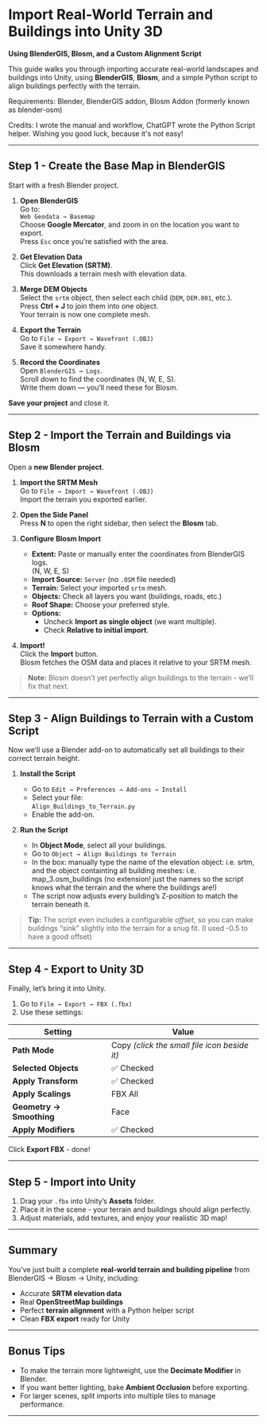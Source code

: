 # Import Real-World Terrain and Buildings into Unity 3D  
**Using BlenderGIS, Blosm, and a Custom Alignment Script**

This guide walks you through importing accurate real-world landscapes and buildings into Unity, using **BlenderGIS**, **Blosm**, and a simple Python script to align buildings perfectly with the terrain.

Requirements: Blender, BlenderGIS addon, Blosm Addon (formerly known as blender-osm)

Credits: I wrote the manual and workflow, ChatGPT wrote the Python Script helper. Wishing you good luck, because it's not easy!

---

## Step 1 - Create the Base Map in BlenderGIS

Start with a fresh Blender project.

1. **Open BlenderGIS**  
   Go to:  
   `Web Geodata → Basemap`  
   Choose **Google Mercator**, and zoom in on the location you want to export.  
   Press `Esc` once you’re satisfied with the area.

2. **Get Elevation Data**  
   Click **Get Elevation (SRTM)**.  
   This downloads a terrain mesh with elevation data.

3. **Merge DEM Objects**  
   Select the `srtm` object, then select each child (`DEM`, `DEM.001`, etc.).  
   Press **Ctrl + J** to join them into one object.  
   Your terrain is now one complete mesh.

4. **Export the Terrain**  
   Go to `File → Export → Wavefront (.OBJ)`  
   Save it somewhere handy.

5. **Record the Coordinates**  
   Open `BlenderGIS → Logs`.  
   Scroll down to find the coordinates (N, W, E, S).  
   Write them down — you’ll need these for Blosm.

**Save your project** and close it.

---

## Step 2 - Import the Terrain and Buildings via Blosm

Open a **new Blender project**.

1. **Import the SRTM Mesh**  
   Go to `File → Import → Wavefront (.OBJ)`  
   Import the terrain you exported earlier.

2. **Open the Side Panel**  
   Press **N** to open the right sidebar, then select the **Blosm** tab.

3. **Configure Blosm Import**
   - **Extent:** Paste or manually enter the coordinates from BlenderGIS logs.  
     (N, W, E, S)
   - **Import Source:** `Server` (no `.OSM` file needed)
   - **Terrain:** Select your imported `srtm` mesh.
   - **Objects:** Check all layers you want (buildings, roads, etc.)
   - **Roof Shape:** Choose your preferred style.
   - **Options:**  
     - Uncheck **Import as single object** (we want multiple).  
     - Check **Relative to initial import**.

4. **Import!**  
   Click the **Import** button.  
   Blosm fetches the OSM data and places it relative to your SRTM mesh.

> **Note:** Blosm doesn’t yet perfectly align buildings to the terrain - we’ll fix that next.

---

## Step 3 - Align Buildings to Terrain with a Custom Script

Now we’ll use a Blender add-on to automatically set all buildings to their correct terrain height.

1. **Install the Script**
   - Go to `Edit → Preferences → Add-ons → Install`
   - Select your file:  
     `Align_Buildings_to_Terrain.py`
   - Enable the add-on.

2. **Run the Script**
   - In **Object Mode**, select all your buildings.
   - Go to `Object → Align Buildings to Terrain`
   - In the box: manually type the name of the elevation object: i.e. srtm, and the object containting all building meshes: i.e. map_3.osm_buildings (no extension! just the names so the script knows what the terrain and the where the buildings are!)
   - The script now adjusts every building’s Z-position to match the terrain beneath it.

>  **Tip:** The script even includes a configurable *offset*, so you can make buildings “sink” slightly into the terrain for a snug fit. (I used -0.5 to have a good offset)

---

##  Step 4 - Export to Unity 3D

Finally, let’s bring it into Unity.

1. Go to `File → Export → FBX (.fbx)`
2. Use these settings:

| Setting | Value |
|----------|--------|
| **Path Mode** | Copy *(click the small file icon beside it)* |
| **Selected Objects** | ✅ Checked |
| **Apply Transform** | ✅ Checked |
| **Apply Scalings** | FBX All |
| **Geometry → Smoothing** | Face |
| **Apply Modifiers** | ✅ Checked |

Click **Export FBX** - done!

---

## Step 5 - Import into Unity

1. Drag your `.fbx` into Unity’s **Assets** folder.  
2. Place it in the scene - your terrain and buildings should align perfectly.  
3. Adjust materials, add textures, and enjoy your realistic 3D map!

---

## Summary

You’ve just built a complete **real-world terrain and building pipeline** from BlenderGIS → Blosm → Unity, including:
- Accurate **SRTM elevation data**  
- Real **OpenStreetMap buildings**  
- Perfect **terrain alignment** with a Python helper script  
- Clean **FBX export** ready for Unity  

---

## Bonus Tips

- To make the terrain more lightweight, use the **Decimate Modifier** in Blender.  
- If you want better lighting, bake **Ambient Occlusion** before exporting.  
- For larger scenes, split imports into multiple tiles to manage performance.

---
